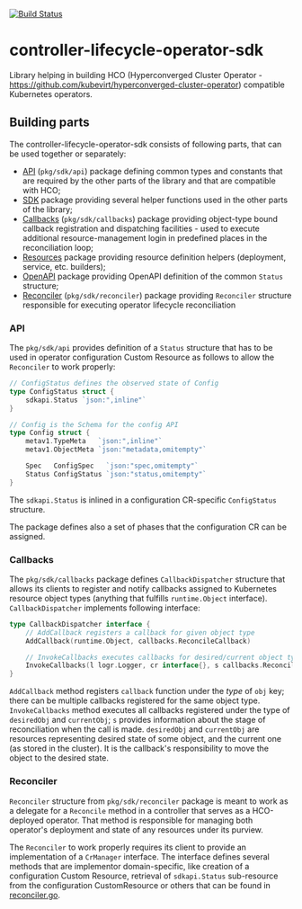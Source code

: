 [![Build Status](https://travis-ci.com/kubevirt/controller-lifecycle-operator-sdk.svg?branch=master)](https://travis-ci.com/kubevirt/controller-lifecycle-operator-sdk)
# controller-lifecycle-operator-sdk
Library helping in building  HCO (Hyperconverged Cluster Operator - https://github.com/kubevirt/hyperconverged-cluster-operator) compatible Kubernetes operators.

## Building parts
The controller-lifecycle-operator-sdk consists of following parts, that can be used together or separately:
- [API](#API) (`pkg/sdk/api`) package defining common types and constants that are required by the other parts of the library and that are compatible with HCO;
- [SDK](pkg/sdk) package providing several helper functions used in the other parts of the library;
- [Callbacks](#Callbacks) (`pkg/sdk/callbacks`) package providing object-type bound callback registration and dispatching facilities - used to execute additional resource-management login in predefined places in the reconciliation loop;
- [Resources](pkg/sdk/resources) package providing resource definition helpers (deployment, service, etc. builders);
- [OpenAPI](pkg/sdk/resources/openapi) package providing OpenAPI definition of the common `Status` structure;
- [Reconciler](#Reconciler) (`pkg/sdk/reconciler`)  package providing `Reconciler` structure responsible for executing operator lifecycle reconciliation

### API
The `pkg/sdk/api` provides definition of a `Status` structure that has to be used in operator configuration Custom Resource as follows to allow the `Reconciler` to work properly:

```go
// ConfigStatus defines the observed state of Config
type ConfigStatus struct {
	sdkapi.Status `json:",inline"`
}

// Config is the Schema for the config API
type Config struct {
	metav1.TypeMeta   `json:",inline"`
	metav1.ObjectMeta `json:"metadata,omitempty"`

	Spec   ConfigSpec   `json:"spec,omitempty"`
	Status ConfigStatus `json:"status,omitempty"`
}
```

The `sdkapi.Status` is inlined in a configuration CR-specific `ConfigStatus` structure.

The package defines also a set of phases that the configuration CR can be assigned.

### Callbacks
The `pkg/sdk/callbacks` package defines `CallbackDispatcher` structure that allows its clients to register and notify callbacks assigned to Kubernetes resource object types (anything that fulfills `runtime.Object` interface).
`CallbackDispatcher` implements following interface: 
```go
type CallbackDispatcher interface {
	// AddCallback registers a callback for given object type
	AddCallback(runtime.Object, callbacks.ReconcileCallback)

	// InvokeCallbacks executes callbacks for desired/current object type
	InvokeCallbacks(l logr.Logger, cr interface{}, s callbacks.ReconcileState, desiredObj, currentObj runtime.Object, recorder record.EventRecorder) error
} 
``` 

`AddCallback` method registers `callback` function under the _type_ of `obj` key; there can be multiple callbacks registered for the same object type.
`InvokeCallbacks` method executes all callbacks registered under the type of `desiredObj` and `currentObj`; `s` provides information about the stage of reconciliation when the call is made. `desiredObj` and `currentObj` are resources representing desired state of some object, and the current one (as stored in the cluster). It is the callback's responsibility to move the object to the desired state.


### Reconciler
`Reconciler` structure from `pkg/sdk/reconciler` package is meant to work as a delegate for a `Reconcile` method in a controller that serves as a HCO-deployed operator. That method is responsible for managing both operator's deployment and state of any resources under its purview. 

The `Reconciler` to work properly requires its client to provide an implementation of a `CrManager` interface. The interface defines several methods that are implementor domain-specific, like creation of a configuration Custom Resource, retrieval of `sdkapi.Status` sub-resource from the configuration CustomResource or others that can be found in [reconciler.go](pkg/sdk/reconciler/reconciler.go).

                